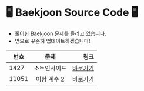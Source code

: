# 🖥️ Baekjoon Source Code 🖥️

- 풀이한 Baekjoon 문제를 올리고 있습니다.
- 앞으로 꾸준히 업데이트하겠습니다!


| 번호 | 문제 | 링크 |
|---|:---:|---:|
| 1427 | 소트인사이드 | [바로가기](https://www.acmicpc.net/problem/1427) |
| 11051 | 이항 계수 2 | [바로가기](https://www.acmicpc.net/problem/11051) |
